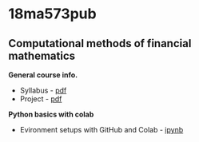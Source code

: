# 18ma573pub
## Computational methods of financial mathematics

__General course info.__

- Syllabus - [pdf](doc/syllabus_v01.pdf)
- Project - [pdf](doc/capston.pdf)

__Python basics with colab__
- Evironment setups with GitHub and Colab - [ipynb](src/first_notebook_v01.ipynb)
